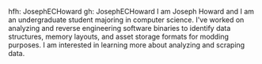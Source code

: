 hfh: JosephECHoward
gh: JosephECHoward
I am Joseph Howard and I am an undergraduate student majoring in computer science. I've worked on analyzing and reverse engineering software binaries to identify data structures, memory layouts, and asset storage formats for modding purposes. I am interested in learning more about analyzing and scraping data.

